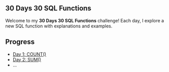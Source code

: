 ## 30 Days 30 SQL Functions

Welcome to my **30 Days 30 SQL Functions** challenge! Each day, I explore a new SQL function with explanations and examples.

## Progress
- [Day 1: COUNT()](Day%201%3A%20COUNT().md)
- [Day 2: SUM()](Day%202%3A%20SUM().md)
- ...

